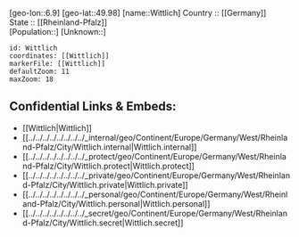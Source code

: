﻿---
location: [49.98,6.9] 
mapzoom: [7,12] 
mapmarker: city 
type: City
tags:
- geo/City


SpocWebEntityId: 35662
isDeleted: false
confidential: public

---
[geo-lon::6.9] 
[geo-lat::49.98] 
[name::Wittlich] 
Country :: [[Germany]]  
State :: [[Rheinland-Pfalz]]  
[Population::] 
[Unknown::] 


```leaflet
id: Wittlich
coordinates: [[Wittlich]] 
markerFile: [[Wittlich]] 
defaultZoom: 11 
maxZoom: 18
```


## Confidential Links & Embeds: 
- [[Wittlich|Wittlich]]  
- [[../../../../../../../../_internal/geo/Continent/Europe/Germany/West/Rheinland-Pfalz/City/Wittlich.internal|Wittlich.internal]] 
- [[../../../../../../../../_protect/geo/Continent/Europe/Germany/West/Rheinland-Pfalz/City/Wittlich.protect|Wittlich.protect]] 
- [[../../../../../../../../_private/geo/Continent/Europe/Germany/West/Rheinland-Pfalz/City/Wittlich.private|Wittlich.private]] 
- [[../../../../../../../../_personal/geo/Continent/Europe/Germany/West/Rheinland-Pfalz/City/Wittlich.personal|Wittlich.personal]] 
- [[../../../../../../../../_secret/geo/Continent/Europe/Germany/West/Rheinland-Pfalz/City/Wittlich.secret|Wittlich.secret]] 
